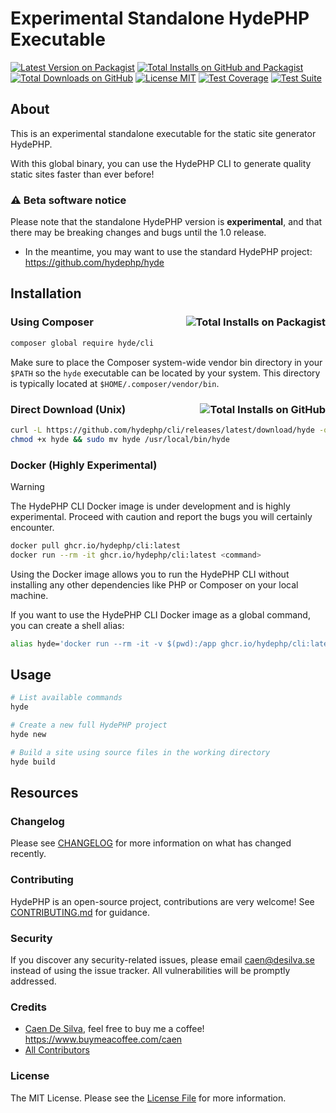 # Experimental Standalone HydePHP Executable

[![Latest Version on Packagist](https://img.shields.io/packagist/v/hyde/cli?include_prereleases)](https://packagist.org/packages/hyde/cli)
[![Total Installs on GitHub and Packagist](https://img.shields.io/badge/dynamic/json?url=https%3A%2F%2Fraw.githubusercontent.com%2Fhydephp%2Fcli%2Ftraffic%2Fdatabase.json&query=%24._database.total_installs&label=Installs)](https://github.com/hydephp/cli)
[![Total Downloads on GitHub](https://img.shields.io/badge/dynamic/json?url=https%3A%2F%2Fraw.githubusercontent.com%2Fhydephp%2Fcli%2Ftraffic%2Fdatabase.json&query=%24._database.total_clones&label=downloads)](https://github.com/hydephp/cli)
[![License MIT](https://img.shields.io/github/license/hydephp/cli)](https://github.com/hydephp/cli/blob/master/LICENSE.md)
[![Test Coverage](https://codecov.io/gh/hydephp/cli/branch/master/graph/badge.svg?token=G6N2161TOT)](https://codecov.io/gh/hydephp/cli)
[![Test Suite](https://github.com/hydephp/cli/actions/workflows/tests.yml/badge.svg)](https://github.com/hydephp/cli/actions/workflows/tests.yml)

## About

This is an experimental standalone executable for the static site generator HydePHP.

With this global binary, you can use the HydePHP CLI to generate quality static sites faster than ever before!

### ⚠ Beta software notice

Please note that the standalone HydePHP version is **experimental**, and that there may be breaking changes and bugs until the 1.0 release.
- In the meantime, you may want to use the standard HydePHP project: https://github.com/hydephp/hyde

## Installation

### Using Composer <a href="https://packagist.org/packages/hyde/cli"><img alt="Total Installs on Packagist" src="https://img.shields.io/packagist/dt/hyde/cli?label=installs" align="right"></a>

```bash
composer global require hyde/cli
```

Make sure to place the Composer system-wide vendor bin directory in your `$PATH` so the `hyde` executable can be located by your system. This directory is typically located at `$HOME/.composer/vendor/bin`.

### Direct Download (Unix) <a href="https://github.com/hydephp/cli/releases/latest"><img alt="Total Installs on GitHub" src="https://img.shields.io/github/downloads/hydephp/cli/total.svg" align="right"></a>

```bash
curl -L https://github.com/hydephp/cli/releases/latest/download/hyde -o hyde
chmod +x hyde && sudo mv hyde /usr/local/bin/hyde
```

### Docker (Highly Experimental)

> [!WARNING]
> The HydePHP CLI Docker image is under development and is highly experimental. Proceed with caution and report the bugs you will certainly encounter.

```bash
docker pull ghcr.io/hydephp/cli:latest
docker run --rm -it ghcr.io/hydephp/cli:latest <command>
```

Using the Docker image allows you to run the HydePHP CLI without installing any other dependencies like PHP or Composer on your local machine.

If you want to use the HydePHP CLI Docker image as a global command, you can create a shell alias:

```bash
alias hyde='docker run --rm -it -v $(pwd):/app ghcr.io/hydephp/cli:latest'
```

## Usage

```bash
# List available commands
hyde

# Create a new full HydePHP project
hyde new

# Build a site using source files in the working directory
hyde build
```

## Resources

### Changelog

Please see [CHANGELOG](https://github.com/hydephp/cli/blob/master/CHANGELOG.md) for more information on what has changed recently.

### Contributing

HydePHP is an open-source project, contributions are very welcome! See [CONTRIBUTING.md](CONTRIBUTING.md) for guidance.


### Security

If you discover any security-related issues, please email caen@desilva.se instead of using the issue tracker.
All vulnerabilities will be promptly addressed.

### Credits

-   [Caen De Silva](https://github.com/caendesilva), feel free to buy me a coffee! https://www.buymeacoffee.com/caen
-   [All Contributors](../../contributors)

### License

The MIT License. Please see the [License File](LICENSE.md) for more information.
